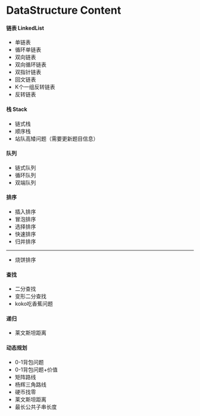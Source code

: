 # DataStructure Content

#### 链表 LinkedList
- 单链表
- 循环单链表
- 双向链表
- 双向循环链表
- 双指针链表
- 回文链表
- K个一组反转链表
- 反转链表

#### 栈 Stack
- 链式栈
- 顺序栈
- 站队高矮问题（需要更新题目信息）

#### 队列
- 链式队列
- 循环队列
- 双端队列


#### 排序

- 插入排序
- 冒泡排序
- 选择排序
- 快速排序
- 归并排序
---
- 烧饼排序

#### 查找
- 二分查找
- 变形二分查找
- koko吃香蕉问题

#### 递归
- 莱文斯坦距离

#### 动态规划
- 0-1背包问题
- 0-1背包问题+价值
- 矩阵路线
- 杨辉三角路线
- 硬币找零
- 莱文斯坦距离
- 最长公共子串长度



